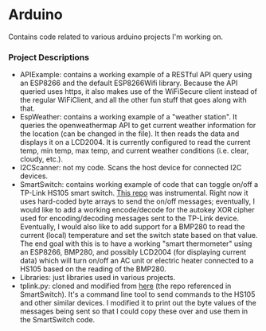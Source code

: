 # Arduino

Contains code related to various arduino projects I'm working on. 

### Project Descriptions
- APIExample: contains a working example of a RESTful API query using an ESP8266 and the default ESP8266Wifi library. Because the API queried uses https, it also makes use of the WiFiSecure client instead of the regular WiFiClient, and all the other fun stuff that goes along with that.
- EspWeather: contains a working example of a "weather station". It queries the openweathermap API to get current weather information for the location (can be changed in the file). It then reads the data and displays it on a LCD2004. It is currently configured to read the current temp, min temp, max temp, and current weather conditions (i.e. clear, cloudy, etc.). 
- I2CScanner: not my code. Scans the host device for connected I2C devices.
- SmartSwitch: contains working example of code that can toggle on/off a TP-Link HS105 smart switch. [This repo](https://github.com/softScheck/tplink-smartplug) was instrumental. Right now it uses hard-coded byte arrays to send the on/off messages; eventually, I would like to add a working encode/decode for the autokey XOR cipher used for encoding/decoding messages sent to the TP-Link device. Eventually, I would also like to add support for a BMP280 to read the current (local) temperature and set the switch state based on that value. The end goal with this is to have a working "smart thermometer" using an ESP8266, BMP280, and possibly LCD2004 (for displaying current data) which will turn on/off an AC unit or electric heater connected to a HS105 based on the reading of the BMP280. 
- Libraries: just libraries used in various projects. 
- tplink.py: cloned and modified from [here](https://github.com/softScheck/tplink-smartplug) (the repo referenced in SmartSwitch). It's a command line tool to send commands to the HS105 and other similar devices. I modified it to print out the byte values of the messages being sent so that I could copy these over and use them in the SmartSwitch code. 
